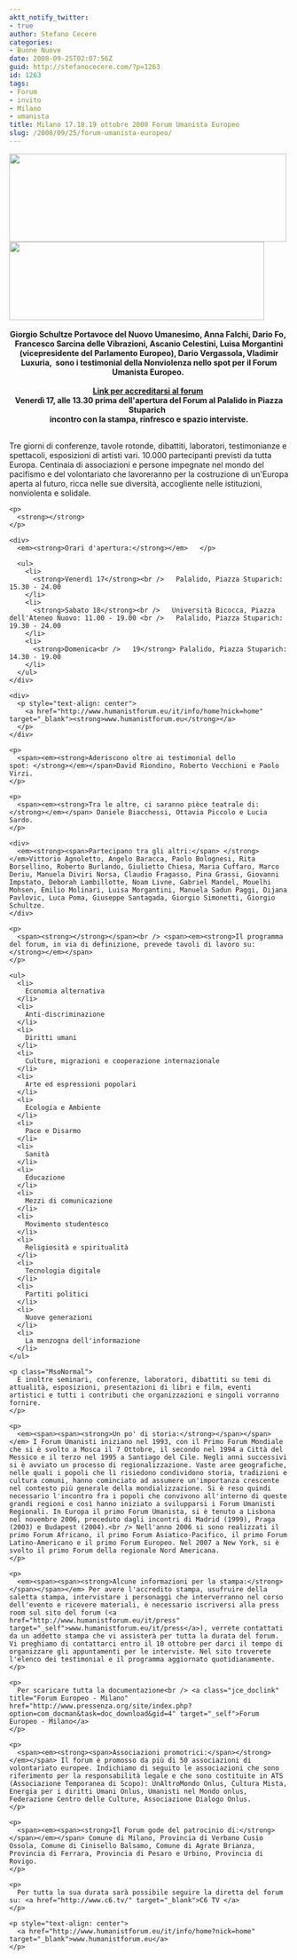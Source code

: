 ```yaml
---
aktt_notify_twitter:
- true
author: Stefano Cecere
categories:
- Buone Nuove
date: 2008-09-25T02:07:56Z
guid: http://stefanocecere.com/?p=1263
id: 1263
tags:
- Forum
- invito
- Milano
- umanista
title: Milano 17.18.19 ottobre 2008 Forum Umanista Europeo
slug: /2008/09/25/forum-umanista-europeo/
---
```


<div>
  <a href="http://www.humanistforum.eu"><img class="aligncenter size-full wp-image-1265" title="logoforum" src="http://stefanocecere.com/wp-content/uploads/sites/3/2008/09/logoforum.jpg" alt="" width="500" height="159" srcset="http://stefanocecere.com/wp-content/uploads/sites/3/2008/09/logoforum.jpg 657w, http://stefanocecere.com/wp-content/uploads/sites/3/2008/09/logoforum-300x96.jpg 300w" sizes="(max-width: 500px) 100vw, 500px" /></a>
</div>

<div>
  <img class="aligncenter size-full wp-image-1264" title="spot_2" src="http://stefanocecere.com/wp-content/uploads/sites/3/2008/09/spot_2.jpg" alt="" width="460" height="141" srcset="http://stefanocecere.com/wp-content/uploads/sites/3/2008/09/spot_2.jpg 460w, http://stefanocecere.com/wp-content/uploads/sites/3/2008/09/spot_2-300x92.jpg 300w" sizes="(max-width: 460px) 100vw, 460px" />        </p> 
  
  <div style="text-align: center">
    <strong>Giorgio Schultze Portavoce del Nuovo Umanesimo, Anna Falchi, Dario Fo, </strong><br /> <strong>Francesco Sarcina delle Vibrazioni, Ascanio Celestini, Luisa Morgantini (vicepresidente del Parlamento Europeo), Dario Vergassola, Vladimir Luxuria,  sono i testimonial della Nonviolenza nello spot per il Forum Umanista Europeo. </strong>
  </div>
  
  <div style="text-align: center">
    <strong><br /> <a href="http://www.humanistforum.eu/it/press" target="_blank">Link per accreditarsi al forum</a> <br /> </strong>
  </div>
  
  <div style="text-align: center">
    <strong>Venerdì 17, alle 13.30 prima dell'apertura del Forum </strong><strong>al Palalido in Piazza Stuparich  </strong><br /> <strong>incontro con la stampa, rinfresco e spazio interviste.</strong>
  </div>
  
  <p>
    <strong><br /> </strong>Tre giorni di conferenze, tavole rotonde, dibattiti, laboratori, testimonianze e spettacoli, esposizioni di artisti vari. 10.000 partecipanti previsti da tutta Europa. Centinaia di associazioni e persone impegnate nel mondo del pacifismo e del volontariato che lavoreranno per la costruzione di un'Europa aperta al futuro, ricca nelle sue diversità, accogliente nelle istituzioni, nonviolenta e solidale.</div> 
    
    <p>
      <strong></strong>
    </p>
    
    <div>
      <em><strong>Orari d'apertura:</strong></em>   </p> 
      
      <ul>
        <li>
          <strong>Venerdì 17</strong><br />   Palalido, Piazza Stuparich: 15.30 - 24.00    
        </li>
        <li>
          <strong>Sabato 18</strong><br />   Università Bicocca, Piazza dell'Ateneo Nuovo: 11.00 - 19.00 <br />   Palalido, Piazza Stuparich: 19.30 - 24.00
        </li>
        <li>
          <strong>Domenica<br />   19</strong> Palalido, Piazza Stuparich: 14.30 - 19.00 
        </li>
      </ul>
    </div>
    
    <div>
      <p style="text-align: center">
        <a href="http://www.humanistforum.eu/it/info/home?nick=home" target="_blank"><strong>www.humanistforum.eu</strong></a> 
      </p>
    </div>
    
    <p>
      <span><em><strong>Aderiscono oltre ai testimonial dello spot: </strong></em></span>David Riondino, Roberto Vecchioni e Paolo Virzi.
    </p>
    
    <p>
      <span><em><strong>Tra le altre, ci saranno pièce teatrale di:</strong></em></span> Daniele Biacchessi, Ottavia Piccolo e Lucia Sardo.
    </p>
    
    <div>
      <em><strong><span>Partecipano tra gli altri:</span> </strong></em>Vittorio Agnoletto, Angelo Baracca, Paolo Bolognesi, Rita Borsellino, Roberto Burlando, Giulietto Chiesa, Maria Cuffaro, Marco Deriu, Manuela Diviri Norsa, Claudio Fragasso, Pina Grassi, Giovanni Impstato, Deborah Lambillotte, Noam Livne, Gabriel Mandel, Mouelhi Mohsen, Emilio Molinari, Luisa Morgantini, Manuela Sadun Paggi, Dijana Pavlovic, Luca Poma, Giuseppe Santagada, Giorgio Simonetti, Giorgio Schultze.
    </div>
    
    <p>
      <span><strong></strong></span><br /> <span><em><strong>Il programma del forum, in via di definizione, prevede tavoli di lavoro su:</strong></em></span>
    </p>
    
    <ul>
      <li>
        Economia alternativa
      </li>
      <li>
        Anti-discriminazione
      </li>
      <li>
        Diritti umani
      </li>
      <li>
        Culture, migrazioni e cooperazione internazionale
      </li>
      <li>
        Arte ed espressioni popolari
      </li>
      <li>
        Ecologia e Ambiente
      </li>
      <li>
        Pace e Disarmo
      </li>
      <li>
        Sanità
      </li>
      <li>
        Educazione
      </li>
      <li>
        Mezzi di comunicazione
      </li>
      <li>
        Movimento studentesco
      </li>
      <li>
        Religiosità e spiritualità
      </li>
      <li>
        Tecnologia digitale
      </li>
      <li>
        Partiti politici
      </li>
      <li>
        Nuove generazioni
      </li>
      <li>
        La menzogna dell'informazione
      </li>
    </ul>
    
    <p class="MsoNormal">
      E inoltre seminari, conferenze, laboratori, dibattiti su temi di attualità, esposizioni, presentazioni di libri e film, eventi artistici e tutti i contributi che organizzazioni e singoli vorranno fornire.
    </p>
    
    <p>
      <em><span><span><strong>Un po' di storia:</strong></span></span></em> I Forum Umanisti iniziano nel 1993, con il Primo Forum Mondiale che si è svolto a Mosca il 7 Ottobre, il secondo nel 1994 a Città del Messico e il terzo nel 1995 a Santiago del Cile. Negli anni successivi si è avviato un processo di regionalizzazione. Vaste aree geografiche, nelle quali i popoli che lì risiedono condividono storia, tradizioni e cultura comuni, hanno cominciato ad assumere un'importanza crescente nel contesto più generale della mondializzazione. Si è reso quindi necessario l'incontro fra i popoli che convivono all'interno di queste grandi regioni e così hanno iniziato a svilupparsi i Forum Umanisti Regionali. In Europa il primo Forum Umanista, si è tenuto a Lisbona nel novembre 2006, preceduto dagli incontri di Madrid (1999), Praga (2003) e Budapest (2004).<br /> Nell'anno 2006 si sono realizzati il primo Forum Africano, il primo Forum Asiatico-Pacifico, il primo Forum Latino-Americano e il primo Forum Europeo. Nel 2007 a New York, si è svolto il primo Forum della regionale Nord Americana.
    </p>
    
    <p>
      <em><span><span><strong>Alcune informazioni per la stampa:</strong></span></span></em> Per avere l'accredito stampa, usufruire della saletta stampa, intervistare i personaggi che interverranno nel corso dell'evento e ricevere materiali, è necessario iscriversi alla press room sul sito del forum (<a href="http://www.humanistforum.eu/it/press" target="_self">www.humanistforum.eu/it/press</a>), verrete contattati da un addetto stampa che vi assisterà per tutta la durata del forum. Vi preghiamo di contattarci entro il 10 ottobre per darci il tempo di organizzare gli appuntamenti per le interviste. Nel sito troverete l'elenco dei testimonial e il programma aggiornato quotidianamente.
    </p>
    
    <p>
      Per scaricare tutta la documentazione<br /> <a class="jce_doclink" title="Forum Europeo - Milano" href="http://www.pressenza.org/site/index.php?option=com_docman&task=doc_download&gid=4" target="_self">Forum Europeo - Milano</a> 
    </p>
    
    <p>
      <span><em><strong><span>Associazioni promotrici:</span></strong></em></span> Il forum è promosso da più di 50 associazioni di volontariato europee. Indichiamo di seguito le associazioni che sono riferimento per la responsabilità legale e che sono costituite in ATS (Associazione Temporanea di Scopo): UnAltroMondo Onlus, Cultura Mista, Energia per i diritti Umani Onlus, Umanisti nel Mondo onlus, Federazione Centro delle Culture, Associazione Dialogo Onlus. 
    </p>
    
    <p>
      <span><em><span><strong>Il Forum gode del patrocinio di:</strong></span></em></span> Comune di Milano, Provincia di Verbano Cusio Ossola, Comune di Cinisello Balsamo, Comune di Agrate Brianza, Provincia di Ferrara, Provincia di Pesaro e Urbino, Provincia di Rovigo.
    </p>
    
    <p>
      Per tutta la sua durata sarà possibile seguire la diretta del forum su: <a href="http://www.c6.tv/" target="_blank">C6 TV </a>
    </p>
    
    <p style="text-align: center">
      <a href="http://www.humanistforum.eu/it/info/home?nick=home" target="_blank">www.humanistforum.eu</a>
    </p>